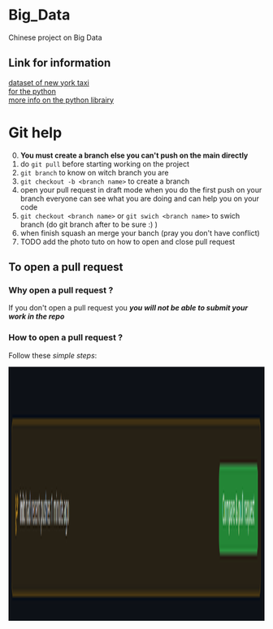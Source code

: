 # Big_Data
Chinese project on Big Data

## Link for information
[dataset of new york taxi](https://www.nyc.gov/site/tlc/about/tlc-trip-record-data.page)<br>
[for the python](https://www.nyc.gov/assets/tlc/downloads/pdf/working_parquet_format.pdf)<br>
[more info on the python librairy](https://arrow.apache.org/docs/python/parquet.html)<br>

# Git help

0. **You must create a branch else you can't push on the main directly**
1. do `git pull` before starting working on the project
2. `git branch` to know on witch branch you are
3. `git checkout -b <branch name>` to create a branch
4. open your pull request in draft mode when you do the first push on your branch
    everyone can see what you are doing and can help you on your code
5. `git checkout <branch name>` or `git swich <branch name>` to swich branch (do
   git branch after to be sure :) )
6. when finish squash an merge your banch (pray you don't have conflict)
7. TODO add the photo tuto on how to open and close pull request
## To open a pull request
### Why open a pull request ?
If you don't open a pull request you ***you will not be able to submit your work
in the repo***
### How to open a pull request ?
Follow these *simple steps*:

<img src="Pic/1.png" width="1000" height="500">
